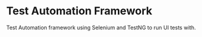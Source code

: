# Test Automation Framework

Test Automation framework using Selenium and TestNG to run UI tests with.
